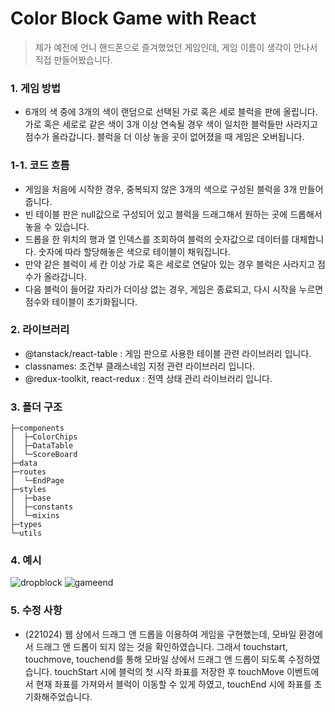 # Color Block Game with React

>제가 예전에 언니 핸드폰으로 즐겨했었던 게임인데, 게임 이름이 생각이 안나서 직접 만들어봤습니다. 


### 1. 게임 방법
- 6개의 색 중에 3개의 색이 랜덤으로 선택된 가로 혹은 세로 블럭을 판에 올립니다. 가로 혹은 세로로 같은 색이 3개 이상 연속될 경우 색이 일치한 블럭들만 사라지고 점수가 올라갑니다. 블럭을 더 이상 놓을 곳이 없어졌을 때 게임은 오버됩니다.

### 1-1. 코드 흐름   
- 게임을 처음에 시작한 경우, 중복되지 않은 3개의 색으로 구성된 블럭을 3개 만들어줍니다.
- 빈 테이블 판은 null값으로 구성되어 있고 블럭을 드래그해서 원하는 곳에 드롭해서 놓을 수 있습니다. 
- 드롭을 한 위치의 행과 열 인덱스를 조회하여 블럭의 숫자값으로 데이터를 대체합니다. 숫자에 따라 할당해놓은 색으로 테이블이 채워집니다.
- 만약 같은 블럭이 세 칸 이상 가로 혹은 세로로 연달아 있는 경우 블럭은 사라지고 점수가 올라갑니다.
- 다음 블럭이 들어갈 자리가 더이상 없는 경우, 게임은 종료되고, 다시 시작을 누르면 점수와 테이블이 초기화됩니다.   


### 2. 라이브러리   
- @tanstack/react-table : 게임 판으로 사용한 테이블 관련 라이브러리 입니다.   
- classnames: 조건부 클래스네임 지정 관련 라이브러리 입니다.  
- @redux-toolkit, react-redux : 전역 상태 관리 라이브러리 입니다.     

### 3. 폴더 구조

````
├─components
│  ├─ColorChips
│  ├─DataTable
│  └─ScoreBoard
├─data
├─routes
│  └─EndPage
├─styles
│  ├─base
│  ├─constants
│  └─mixins
├─types
└─utils
````

### 4. 예시   
![dropblock](https://user-images.githubusercontent.com/88841429/197381865-9b3d930f-7e9c-49d7-8b55-b43ec4a99989.gif)
![gameend](https://user-images.githubusercontent.com/88841429/197381866-9b2b2b4e-2151-4d5f-8090-398be9978609.gif)   

### 5. 수정 사항    
- (221024) 웹 상에서 드래그 앤 드롭을 이용하여 게임을 구현했는데, 모바일 환경에서 드래그 앤 드롭이 되지 않는 것을 확인하였습니다. 그래서 touchstart, touchmove, touchend를 통해 모바일 상에서 드래그 앤 드롭이 되도록 수정하였습니다. touchStart 시에 블럭의 첫 시작 좌표를 저장한 후 touchMove 이벤트에서 현재 좌표를 가져와서 블럭이 이동할 수 있게 하였고, touchEnd 시에 좌표를 초기화해주었습니다.